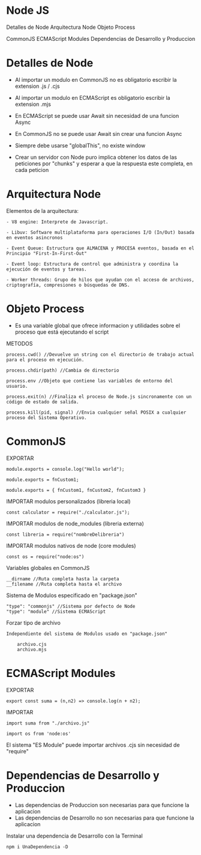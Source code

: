 # Node JS
Detalles de Node
Arquitectura Node
Objeto Process

CommonJS
ECMAScript Modules
Dependencias de Desarrollo y Produccion

# Detalles de Node

- Al importar un modulo en CommonJS no es obligatorio escribir la extension .js / .cjs
- Al importar un modulo en ECMAScript es obligatorio escribir la extension .mjs

- En ECMAScript se puede usar Await sin necesidad de una funcion Async
- En CommonJS no se puede usar Await sin crear una funcion Async

- Siempre debe usarse "globalThis", no existe window

- Crear un servidor con Node puro implica obtener los datos de las peticiones por "chunks" y esperar a que la respuesta este completa, en cada peticion

# Arquitectura Node

Elementos de la arquitectura:

    - V8 engine: Interprete de Javascript.

    - Libuv: Software multiplataforma para operaciones I/O (In/Out) basada en eventos asincronos

    - Event Queue: Estructura que ALMACENA y PROCESA eventos, basada en el Principio "First-In-First-Out"

    - Event loop: Estructura de control que administra y coordina la ejecución de eventos y tareas.

    - Worker threads: Grupo de hilos que ayudan con el acceso de archivos, criptografía, compresiones o búsquedas de DNS.

# Objeto Process

- Es una variable global que ofrece informacion y utilidades sobre el proceso que está ejecutando el script

METODOS

    process.cwd() //Devuelve un string con el directorio de trabajo actual para el proceso en ejecución.

    process.chdir(path) //Cambia de directorio

    process.env //Objeto que contiene las variables de entorno del usuario.

    process.exit(n) //Finaliza el proceso de Node.js sincronamente con un código de estado de salida.

    process.kill(pid, signal) //Envia cualquier señal POSIX a cualquier proceso del Sistema Operativo.

# CommonJS

EXPORTAR

    module.exports = console.log("Hello world");

    module.exports = fnCustom1;

    module.exports = { fnCustom1, fnCustom2, fnCustom3 }

IMPORTAR modulos personalizados (libreria local)

    const calculator = require("./calculator.js");

IMPORTAR modulos de node_modules (libreria externa)

    const libreria = require("nombreDelibreria")

IMPORTAR modulos nativos de node (core modules)

    const os = require("node:os")

Variables globales en CommonJS

    __dirname //Ruta completa hasta la carpeta
    __filename //Ruta completa hasta el archivo

Sistema de Modulos especificado en "package.json"

    "type": "commonjs" //Sistema por defecto de Node
    "type": "module" //Sistema ECMAScript

Forzar tipo de archivo

    Independiente del sistema de Modulos usado en "package.json"

        archivo.cjs
        archivo.mjs

# ECMAScript Modules

EXPORTAR

    export const suma = (n,n2) => console.log(n + n2);

IMPORTAR

    import suma from "./archivo.js"

    import os from 'node:os'

El sistema "ES Module" puede importar archivos .cjs sin necesidad de "require"

# Dependencias de Desarrollo y Produccion

- Las dependencias de Produccion son necesarias para que funcione la aplicacion
- Las dependencias de Desarrollo no son necesarias para que funcione la aplicacion

Instalar una dependencia de Desarrollo con la Terminal

    npm i UnaDependencia -D